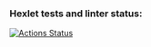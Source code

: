 ### Hexlet tests and linter status:
[![Actions Status](https://github.com/Grad566/java-project-72/actions/workflows/hexlet-check.yml/badge.svg)](https://github.com/Grad566/java-project-72/actions)